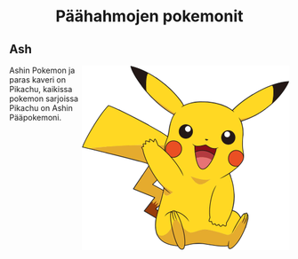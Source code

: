 <h1 align="center">Päähahmojen pokemonit</h1>

<h2>Ash</h2> 
<p><img align="right" src="76479dd91dc55c2768ddccfc30a4fbf5.png">Ashin Pokemon ja paras kaveri on Pikachu, kaikissa pokemon sarjoissa Pikachu on Ashin Pääpokemoni.</p>
